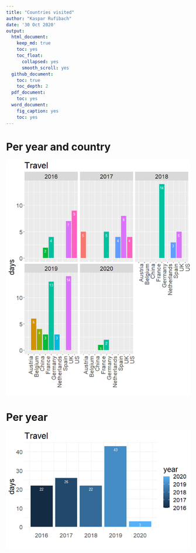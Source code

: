 ```yaml
---
title: "Countries visited"
author: "Kaspar Rufibach"
date: '30 Oct 2020'
output:
  html_document:
    keep_md: true
    toc: yes
    toc_float:
      collapsed: yes
      smooth_scroll: yes
  github_document: 
    toc: true
    toc_depth: 2
  pdf_document:
    toc: yes
  word_document:
    fig_caption: yes
    toc: yes
---
```




# Per year and country

<img src="06_travel_files/figure-html/unnamed-chunk-1-1.png" style="display: block; margin: auto;" />

# Per year

<img src="06_travel_files/figure-html/unnamed-chunk-2-1.png" style="display: block; margin: auto;" />
